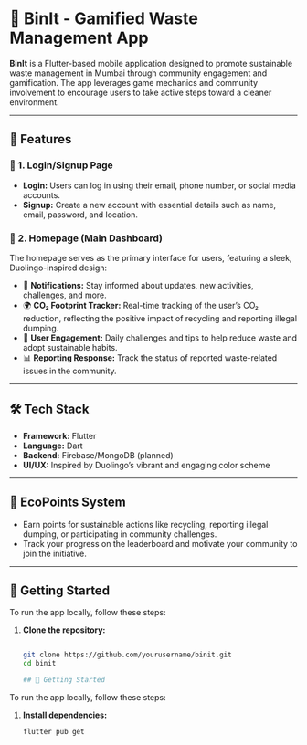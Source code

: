 # 🌿 BinIt - Gamified Waste Management App

**BinIt** is a Flutter-based mobile application designed to promote sustainable waste management in Mumbai through community engagement and gamification. The app leverages game mechanics and community involvement to encourage users to take active steps toward a cleaner environment.

---

## 🚀 Features

### 📝 1. Login/Signup Page
- **Login:** Users can log in using their email, phone number, or social media accounts.
- **Signup:** Create a new account with essential details such as name, email, password, and location.

### 🏡 2. Homepage (Main Dashboard)
The homepage serves as the primary interface for users, featuring a sleek, Duolingo-inspired design:
- 🔔 **Notifications:** Stay informed about updates, new activities, challenges, and more.
- 🌍 **CO₂ Footprint Tracker:** Real-time tracking of the user’s CO₂ reduction, reflecting the positive impact of recycling and reporting illegal dumping.
- 🎯 **User Engagement:** Daily challenges and tips to help reduce waste and adopt sustainable habits.
- 📊 **Reporting Response:** Track the status of reported waste-related issues in the community.

---

## 🛠️ Tech Stack
- **Framework:** Flutter
- **Language:** Dart
- **Backend:** Firebase/MongoDB (planned)
- **UI/UX:** Inspired by Duolingo’s vibrant and engaging color scheme

---

## 🌱 EcoPoints System
- Earn points for sustainable actions like recycling, reporting illegal dumping, or participating in community challenges.
- Track your progress on the leaderboard and motivate your community to join the initiative.

---

## 📱 Getting Started

To run the app locally, follow these steps:

1. **Clone the repository:**
   ```bash
   
   git clone https://github.com/yourusername/binit.git
   cd binit

   ## 📱 Getting Started

To run the app locally, follow these steps:

1. **Install dependencies:**
   ```bash
   flutter pub get

